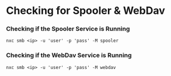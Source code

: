 # Checking for Spooler & WebDav

### Checking if the Spooler Service is Running

    nxc smb <ip> -u 'user' -p 'pass' -M spooler

### Checking if the WebDav Service is Running

    nxc smb <ip> -u 'user' -p 'pass' -M webdav

